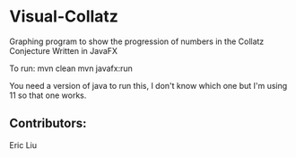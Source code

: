 # Visual-Collatz
 
Graphing program to show the progression of numbers in the Collatz Conjecture
Written in JavaFX

To run:
mvn clean
mvn javafx:run

You need a version of java to run this, I don't know which one but I'm using 11 so that one works.

## Contributors:
Eric Liu
